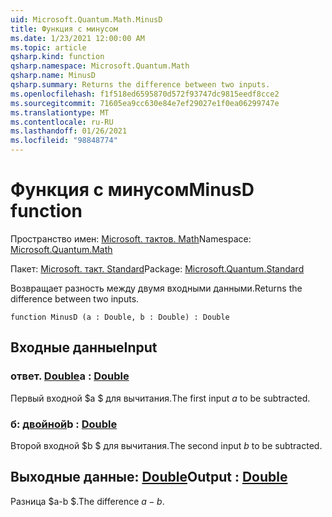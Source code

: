 ```yaml
---
uid: Microsoft.Quantum.Math.MinusD
title: Функция с минусом
ms.date: 1/23/2021 12:00:00 AM
ms.topic: article
qsharp.kind: function
qsharp.namespace: Microsoft.Quantum.Math
qsharp.name: MinusD
qsharp.summary: Returns the difference between two inputs.
ms.openlocfilehash: f1f518ed6595870d572f93747dc9815eedf8cce2
ms.sourcegitcommit: 71605ea9cc630e84e7ef29027e1f0ea06299747e
ms.translationtype: MT
ms.contentlocale: ru-RU
ms.lasthandoff: 01/26/2021
ms.locfileid: "98848774"
---
```

# <a name="minusd-function"></a><span data-ttu-id="23e52-102">Функция с минусом</span><span class="sxs-lookup"><span data-stu-id="23e52-102">MinusD function</span></span>

<span data-ttu-id="23e52-103">Пространство имен: [Microsoft. тактов. Math](xref:Microsoft.Quantum.Math)</span><span class="sxs-lookup"><span data-stu-id="23e52-103">Namespace: [Microsoft.Quantum.Math](xref:Microsoft.Quantum.Math)</span></span>

<span data-ttu-id="23e52-104">Пакет: [Microsoft. такт. Standard](https://nuget.org/packages/Microsoft.Quantum.Standard)</span><span class="sxs-lookup"><span data-stu-id="23e52-104">Package: [Microsoft.Quantum.Standard](https://nuget.org/packages/Microsoft.Quantum.Standard)</span></span>


<span data-ttu-id="23e52-105">Возвращает разность между двумя входными данными.</span><span class="sxs-lookup"><span data-stu-id="23e52-105">Returns the difference between two inputs.</span></span>

```qsharp
function MinusD (a : Double, b : Double) : Double
```


## <a name="input"></a><span data-ttu-id="23e52-106">Входные данные</span><span class="sxs-lookup"><span data-stu-id="23e52-106">Input</span></span>

### <a name="a--double"></a><span data-ttu-id="23e52-107">ответ. [Double](xref:microsoft.quantum.lang-ref.double)</span><span class="sxs-lookup"><span data-stu-id="23e52-107">a : [Double](xref:microsoft.quantum.lang-ref.double)</span></span>

<span data-ttu-id="23e52-108">Первый входной $a $ для вычитания.</span><span class="sxs-lookup"><span data-stu-id="23e52-108">The first input $a$ to be subtracted.</span></span>


### <a name="b--double"></a><span data-ttu-id="23e52-109">б: [двойной](xref:microsoft.quantum.lang-ref.double)</span><span class="sxs-lookup"><span data-stu-id="23e52-109">b : [Double](xref:microsoft.quantum.lang-ref.double)</span></span>

<span data-ttu-id="23e52-110">Второй входной $b $ для вычитания.</span><span class="sxs-lookup"><span data-stu-id="23e52-110">The second input $b$ to be subtracted.</span></span>



## <a name="output--double"></a><span data-ttu-id="23e52-111">Выходные данные: [Double](xref:microsoft.quantum.lang-ref.double)</span><span class="sxs-lookup"><span data-stu-id="23e52-111">Output : [Double](xref:microsoft.quantum.lang-ref.double)</span></span>

<span data-ttu-id="23e52-112">Разница $a-b $.</span><span class="sxs-lookup"><span data-stu-id="23e52-112">The difference $a - b$.</span></span>
